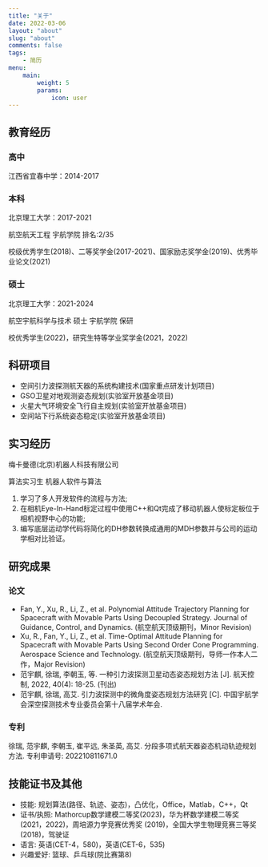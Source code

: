 ```yaml
---
title: "关于"
date: 2022-03-06
layout: "about"
slug: "about"
comments: false
tags:
    - 简历
menu:
    main:
        weight: 5
        params: 
            icon: user
---
```


## 教育经历

### 高中

江西省宜春中学：2014-2017

### 本科

北京理工大学：2017-2021

航空航天工程 宇航学院 排名:2/35 

校级优秀学生(2018)、二等奖学金(2017-2021)、国家励志奖学金(2019)、优秀毕业论文(2021)

### 硕士

北京理工大学：2021-2024

航空宇航科学与技术 硕士 宇航学院 保研

校优秀学生(2022)，研究生特等学业奖学金(2021，2022)

## 科研项目

- 空间引力波探测航天器的系统构建技术(国家重点研发计划项目)
- GSO卫星对地观测姿态规划(实验室开放基金项目)
- 火星大气环境安全飞行自主规划(实验室开放基金项目)
- 空间站下行系统姿态稳定(实验室开放基金项目)

## 实习经历

梅卡曼德(北京)机器人科技有限公司

算法实习生 机器人软件与算法

1. 学习了多人开发软件的流程与方法;
2. 在相机Eye-In-Hand标定过程中使用C++和Qt完成了移动机器人使标定板位于相机视野中心的功能; 
3. 编写底层运动学代码将简化的DH参数转换成通用的MDH参数并与公司的运动学相对比验证。

## 研究成果

### 论文

- Fan, Y., Xu, R., Li, Z., et al. Polynomial Attitude Trajectory Planning for Spacecraft with Movable Parts Using Decoupled Strategy. Journal of Guidance, Control, and Dynamics. (航空航天顶级期刊，Minor Revision)
- Xu, R., Fan, Y., Li, Z., et al. Time-Optimal Attitude Planning for Spacecraft with Movable Parts Using Second Order Cone Programming. Aerospace Science and Technology. (航空航天顶级期刊，导师一作本人二作，Major Revision)
- 范宇麒, 徐瑞, 李朝玉, 等. 一种引力波探测卫星动态姿态规划方法 [J]. 航天控制, 2022, 40(4): 18-25. (刊出)
- 范宇麒, 徐瑞, 高艾. 引力波探测中的微角度姿态规划方法研究 [C]. 中国宇航学会深空探测技术专业委员会第十八届学术年会.

### 专利

徐瑞, 范宇麒, 李朝玉, 崔平远, 朱圣英, 高艾. 分段多项式航天器姿态机动轨迹规划方法. 专利申请号: 202210811671.0

## 技能证书及其他

- 技能: 规划算法(路径、轨迹、姿态)，凸优化，Office，Matlab，C++，Qt
- 证书/执照: Mathorcup数学建模二等奖(2023)，华为杯数学建模二等奖(2021，2022)，周培源力学竞赛优秀奖 (2019)，全国大学生物理竞赛三等奖(2018)，驾驶证
- 语言: 英语(CET-4，580)，英语(CET-6，535)
- 兴趣爱好: 篮球、乒乓球(院比赛第8)
